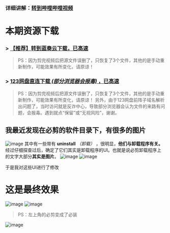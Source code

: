 ### 详细讲解：[转到哔哩哔哩视频](https://www.bilibili.com/video/BV1GVs7esEAg/)
# 本期资源下载

### > [【推荐】转到蓝奏云下载，已高速](https://xuesheng666.lanzn.com/ixObU28ftt5e)

> PS：因为剪完视频后把源文件误删了，只恢复了3个文件，其他的是手动重新制作，可能效果有所变化，请原谅！

### > [123网盘直连下载 _(部分浏览器会报毒)_ ，已高速](https://1-180-24-8.pd1.cjjd19.com:30443/download-cdn.cjjd19.com/123-772/ec59fa10/1813280842-0/ec59fa10ee291af5f03cb0879cfadf04/c-m48?v=5&t=1724755342&s=1724755342342a4c6c16c13d24d677dc06a34d4694&r=PYFC43&bzc=2&bzs=313831333238303834323a31313237333739333a3132353136323a31383133323830383432&filename=%E6%96%B0%E5%8D%B8%E8%BD%BD%E6%9D%90%E8%B4%A8.zip&x-mf-biz-cid=4a638319-2512-407f-bbb3-5d526f11a8ed-3dab77&auto_redirect=0&cache_type=1&xmfcid=f9478755-82eb-4c4a-a6fd-a332a121422b-0-50111d3b1)

> PS：因为剪完视频后把源文件误删了，只恢复了3个文件，其他的是手动重新制作，可能效果有所变化，请原谅！
另外，由于123网盘前阵子域名解析出问题了，当时访问就是反诈中心，导致部分浏览器会认为文件的来路有问题，会报毒。遇到就点“保留”或“无视风险”，谢谢。

## 我最近发现在必剪的软件目录下，有很多的图片
![image](https://github.com/user-attachments/assets/021d0a50-3cf1-45d7-9dcc-b5ab644a122c)
其中有一些带有 **uninstall** _（卸载）_ ，很明显，**他们与卸载程序有关。**
经过仔细探查过后，确定了它们其实是卸载程序的UI。也就是说必剪卸载程序上的文字大部分**其实是图片**。
![image](https://github.com/user-attachments/assets/02b71299-db18-404f-9dd2-b02df26a6ac0)
![image](https://github.com/user-attachments/assets/850588c9-d762-4215-892d-a9169174d264)

于是我对这些UI进行了修改
# 这是最终效果
![image](https://github.com/user-attachments/assets/17985e69-5d8f-4305-8196-2219d91b5ee8)
![image](https://github.com/user-attachments/assets/0fd51f60-febe-425a-b5a5-dad9d66017b5)

> PS：左上角的必剪变成了必装

![image](https://github.com/user-attachments/assets/d9bb2957-f061-44ad-bb5c-c549333c2434)
